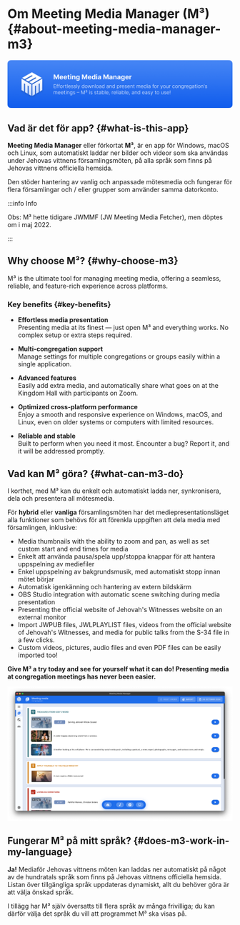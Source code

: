 # Om Meeting Media Manager (M³) {#about-meeting-media-manager-m3}

![M³ banner](./../assets/m3-banner.png)

## Vad är det för app? {#what-is-this-app}

**Meeting Media Manager** eller förkortat **M³**, är en app för Windows, macOS och Linux, som automatiskt laddar ner bilder och videor som ska användas under Jehovas vittnens församlingsmöten, på alla språk som finns på Jehovas vittnens officiella hemsida.

Den stöder hantering av vanlig och anpassade mötesmedia och fungerar för flera församlingar och / eller grupper som använder samma datorkonto.

:::info Info

Obs: M³ hette tidigare JWMMF (JW Meeting Media Fetcher), men döptes om i maj 2022.

:::

## Why choose M³? {#why-choose-m3}

M³ is the ultimate tool for managing meeting media, offering a seamless, reliable, and feature-rich experience across platforms.

### Key benefits {#key-benefits}

- **Effortless media presentation**\
  Presenting media at its finest — just open M³ and everything works. No complex setup or extra steps required.

- **Multi-congregation support**\
  Manage settings for multiple congregations or groups easily within a single application.

- **Advanced features**\
  Easily add extra media, and automatically share what goes on at the Kingdom Hall with participants on Zoom.

- **Optimized cross-platform performance**\
  Enjoy a smooth and responsive experience on Windows, macOS, and Linux, even on older systems or computers with limited resources.

- **Reliable and stable**\
  Built to perform when you need it most. Encounter a bug? Report it, and it will be addressed promptly.

## Vad kan M³ göra? {#what-can-m3-do}

I korthet, med M³ kan du enkelt och automatiskt ladda ner, synkronisera, dela och presentera all mötesmedia.

För **hybrid** eller **vanliga** församlingsmöten har det mediepresentationsläget alla funktioner som behövs för att förenkla uppgiften att dela media med församlingen, inklusive:

- Media thumbnails with the ability to zoom and pan, as well as set custom start and end times for media
- Enkelt att använda pausa/spela upp/stoppa knappar för att hantera uppspelning av mediefiler
- Enkel uppspelning av bakgrundsmusik, med automatiskt stopp innan mötet börjar
- Automatisk igenkänning och hantering av extern bildskärm
- OBS Studio integration with automatic scene switching during media presentation
- Presenting the official website of Jehovah's Witnesses website on an external monitor
- Import JWPUB files, JWLPLAYLIST files, videos from the official website of Jehovah's Witnesses, and media for public talks from the S-34 file in a few clicks.
- Custom videos, pictures, audio files and even PDF files can be easily imported too!

**Give M³ a try today and see for yourself what it can do! Presenting media at congregation meetings has never been easier.**

![M³ preview](./../assets/m3-preview.png)

## Fungerar M³ på mitt språk? {#does-m3-work-in-my-language}

**Ja!** Mediaför Jehovas vittnens möten kan laddas ner automatiskt på något av de hundratals språk som finns på Jehovas vittnens officiella hemsida. Listan över tillgängliga språk uppdateras dynamiskt, allt du behöver göra är att välja önskad språk.

I tillägg har M³ själv översatts till flera språk av många frivilliga; du kan därför välja det språk du vill att programmet M³ ska visas på.
